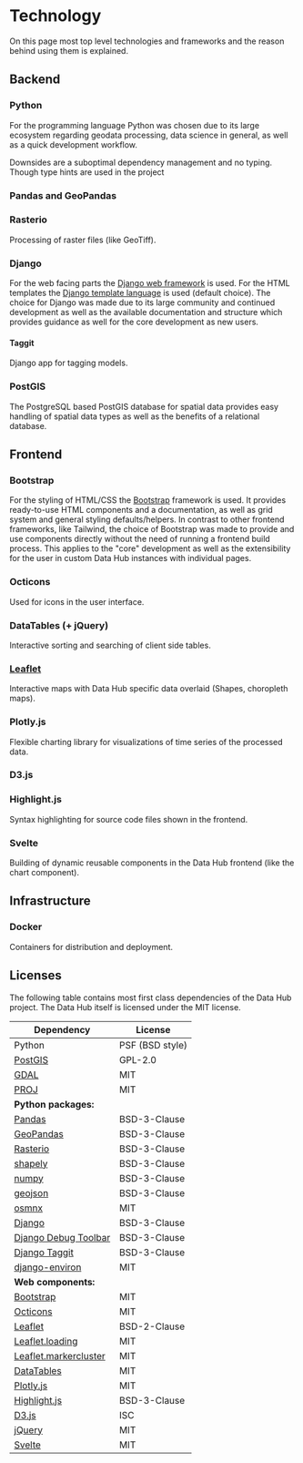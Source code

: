 # Technology

On this page most top level technologies and frameworks and the reason behind using them is explained.


## Backend

### Python

For the programming language Python was chosen due to its large ecosystem regarding geodata processing, data science in general, as well as a quick development workflow.

Downsides are a suboptimal dependency management and no typing. Though type hints are used in the project


### Pandas and GeoPandas

### Rasterio

Processing of raster files (like GeoTiff).

### Django 

For the web facing parts the [Django web framework](https://www.djangoproject.com/) is used. For the HTML templates the [Django template language](https://docs.djangoproject.com/en/5.0/ref/templates/language/) is used (default choice). The choice for Django was made due to its large community and continued development as well as the available documentation and structure which provides guidance as well for the core development as new users. 


#### Taggit

Django app for tagging models.

### PostGIS

The PostgreSQL based PostGIS database for spatial data provides easy handling of spatial data types as well as the benefits of a relational database.


## Frontend

### Bootstrap

For the styling of HTML/CSS the [Bootstrap](https://getbootstrap.com/) framework is used. It provides ready-to-use HTML components and a documentation, as well as grid system and general styling defaults/helpers. In contrast to other frontend frameworks, like Tailwind, the choice of Bootstrap was made to provide and use components directly without the need of running a frontend build process. This applies to the "core" development as well as the extensibility for the user in custom Data Hub instances with individual pages.

### Octicons

Used for icons in the user interface.

### DataTables (+ jQuery)

Interactive sorting and searching of client side tables.


### [Leaflet](https://leafletjs.com/)

Interactive maps with Data Hub specific data overlaid (Shapes, choropleth maps).


### Plotly.js

Flexible charting library for visualizations of time series of the processed data.

### D3.js



### Highlight.js

Syntax highlighting for source code files shown in the frontend.

### Svelte

Building of dynamic reusable components in the Data Hub frontend (like the chart component).

## Infrastructure

### Docker

Containers for distribution and deployment.


## Licenses

The following table contains most first class dependencies of the Data Hub project. The Data Hub itself is licensed under the MIT license.

| Dependency                                                   | License         |
| ------------------------------------------------------------ | --------------- |
| Python                                                       | PSF (BSD style) |
| [PostGIS](https://github.com/postgis/postgis)                | GPL-2.0         |
| [GDAL](https://github.com/OSGeo/gdal)                        | MIT             |
| [PROJ](https://github.com/OSGeo/PROJ/)                       | MIT             |
| **Python packages:**                                         |                 |
| [Pandas](https://github.com/pandas-dev/pandas/)              | BSD-3-Clause    |
| [GeoPandas](https://github.com/geopandas/geopandas)          | BSD-3-Clause    |
| [Rasterio](https://github.com/rasterio/rasterio)             | BSD-3-Clause    |
| [shapely](https://github.com/shapely/shapely)                | BSD-3-Clause    |
| [numpy](https://github.com/numpy/numpy)                      | BSD-3-Clause    |
| [geojson](https://github.com/jazzband/geojson)               | BSD-3-Clause    |
| [osmnx](https://github.com/gboeing/osmnx)                    | MIT             |
| [Django](https://github.com/django/django)                   | BSD-3-Clause    |
| [Django Debug Toolbar](https://github.com/jazzband/django-debug-toolbar) | BSD-3-Clause    |
| [Django Taggit](https://github.com/jazzband/django-taggit)   | BSD-3-Clause    |
| [django-environ](https://github.com/joke2k/django-environ)   | MIT             |
| **Web components:**                                          |                 |
| [Bootstrap](https://github.com/twbs/bootstrap)               | MIT             |
| [Octicons](https://github.com/primer/octicons)               | MIT             |
| [Leaflet](https://github.com/Leaflet/Leaflet)                | BSD-2-Clause    |
| [Leaflet.loading](https://github.com/ebrelsford/Leaflet.loading) | MIT             |
| [Leaflet.markercluster](https://github.com/Leaflet/Leaflet.markercluster) | MIT             |
| [DataTables](https://github.com/DataTables/DataTables)       | MIT             |
| [Plotly.js](https://github.com/plotly/plotly.js)             | MIT             |
| [Highlight.js](https://github.com/highlightjs/highlight.js)  | BSD-3-Clause    |
| [D3.js](https://github.com/d3/d3)                            | ISC             |
| [jQuery](https://github.com/jquery/jquery)                   | MIT             |
| [Svelte](https://github.com/sveltejs/svelte)                 | MIT             |
